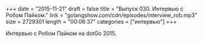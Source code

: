 +++
date = "2015-11-21"
draft = false
title = "Выпуск 030. Интервью с Робом Пайком."
link = "golangshow.com/cdn/episodes/interview_rob.mp3"
size = 2729301
length = "00:06:37"
categories = ["интервью"]
+++

Интервью с Робом Пайком на dotGo 2015.